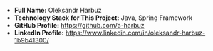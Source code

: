 - **Full Name:** Oleksandr Harbuz
- **Technology Stack for This Project:** Java, Spring Framework
- **GitHub Profile:** https://github.com/a-harbuz
- **LinkedIn Profile:** https://www.linkedin.com/in/oleksandr-harbuz-1b9b41300/
